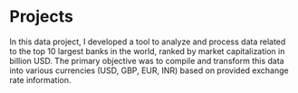 # Projects
In this data  project, I developed a tool to analyze and process data related to the top 10
largest banks in the world, ranked by market capitalization in billion USD. The primary objective was to
compile and transform this data into various currencies (USD, GBP, EUR, INR) based on provided
exchange rate information.

